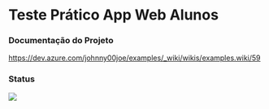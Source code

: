 # Teste Prático App Web Alunos


### Documentação do Projeto
https://dev.azure.com/johnny00joe/examples/_wiki/wikis/examples.wiki/59


### Status
<img src="https://dev.azure.com/johnny00joe/bf769694-28b9-4fe0-8f38-a6ef5fc0558f/_apis/git/repositories/c1d89be4-7324-4211-9737-50cc769e1844/Items?path=/.attachments/status-03-501bd4b6-29d9-4cb9-8d2a-c93fb6c69753.png&download=false&resolveLfs=true&%24format=octetStream&api-version=5.0-preview.1&sanitize=true&versionDescriptor.version=wikiMaster" />
